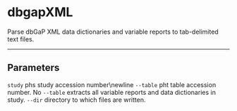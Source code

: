 # dbgapXML
Parse dbGaP XML data dictionaries and variable reports to tab-delimited text files.
***
## Parameters
`study` phs study accession number\newline
`--table` pht table accession number. No `--table` extracts all variable reports and data dictionaries in study.
`--dir` directory to which files are written.
